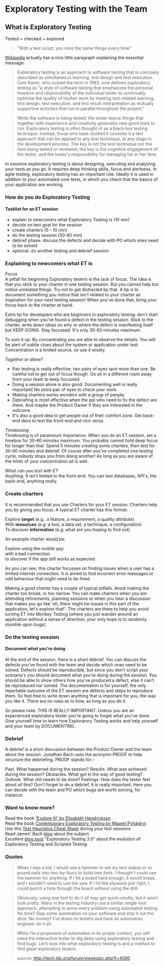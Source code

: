 
# Exploratory Testing with the Team 

## What is Exploratory Testing
Tested = checked + explored

> "With a test script, you miss the same things every time"

[Wikipedia](http://en.wikipedia.org/wiki/Exploratory_testing) actually has a nice little paragraph explaining the essential message:

> Exploratory testing is an approach to software testing that is concisely described as simultaneous learning, test design and test execution. Cem Kaner, who coined the term in 1993, now defines exploratory testing as "a style of software testing that emphasizes the personal freedom and responsibility of the individual tester to continually optimize the quality of his/her work by treating test-related learning, test design, test execution, and test result interpretation as mutually supportive activities that run in parallel throughout the project."

> While the software is being tested, the tester learns things that together with experience and creativity generates new good tests to run. Exploratory testing is often thought of as a black box testing technique. Instead, those who have studied it consider it a test approach that can be applied to any test technique, at any stage in the development process. The key is not the test technique nor the item being tested or reviewed; the key is the cognitive engagement of the tester, and the tester's responsibility for managing his or her time.

In essence exploratory testing is about designing, executing and analyzing your tests as you go. It requires deep thinking skills, focus and alertness. In agile testing, exploratory testing has an important role. Ideally it is used in addition to your automated core tests, in which you check that the basics of your application are working.  

### How do you do Exploratory Testing 
#### Tasklist for an ET session
* explain to newcomers what Exploratory Testing is (10 min) 
* decide on test goal for the session
* create charters (5 - 10 min) 
* do the testing session (30-60 min) 
* debrief phase: discuss the defects and decide with PO which ones need to be solved 
* optional: do another testing and debrief session

### Explaining to newcomers what ET is
*Focus*  
A pitfall for beginning Exploratory testers is the lack of focus. The idea is that you stick to your charter in one testing session. But you cannot help but notice unrelated things. Try not to get distracted by that. A tip is to document something you notice that isn't related to your charter as inspiration for your next testing session! When you've done that, bring your focus back to the charter at hand. 

Extra tip for developers who are beginners in exploratory testing: don't start debugging when you've found a defect in the testing session. Stick to the charter, write down ideas on why or where the defect is manifesting itself but KEEP GOING. Stay focussed. It's only 30-60 minutes maximum.

To sum it up: By concentrating you are able to observe the details. You will be alert of subtle clues about the system or application under test. Concentration is a limited source, so use it wisely.

*Together or alone?*  
* Pair testing is really effective; two pairs of eyes spot more than one. Be careful not to get out of focus though. Go sit in a different room away from your team to keep focussed.
* Doing a session alone is also good. Documenting well is really important! No extra pair of eyes to check your work.
* Making charters works wonders with a group of people.
* Debriefing is most effective when the ppl who need to fix the defect are there. And maybe the Product Owner if they are interested in the outcome.
* It's also a good idea to get people out of their comfort zone. Get back-end devs to test the front-end and vice versa

*Timeboxing*  
Timeboxing is of paramount importance. When you do an ET session, set a timebox for 30-60 minutes maximum. You probably cannot hold deep focus for longer than that. Spend 5 minutes creating some charters, then test for 30-60 minutes and debrief. Of course after you've completed one testing cycle, nobody stops you from doing another! As long as you are aware of the limits of your concentration all is well. 

*What can you test with ET*  
Anything. It isn't limited to the front-end. You can test databases, API's, the back-end, anything really.

### Create charters
It is recommended that you use Charters for your ET session. Charters help you by giving you focus. A typical ET charter has this format:

Explore **target** (e.g.: a feature, a requirement, a quality attribute)   
With **resources** (e.g: a tool, a data set, a technique, a configuration)    
To discover **information** (e.g: what are you hoping to find out)  


An example charter would be:

Explore using the mobile app  
with a bad connection  
to discover if the app still works as expected

 
As you can see, this charter focusses on finding issues when a user has a limited internet connection. It is aimed to find incorrect error messages or odd behaviour that might need to be fixed. 

Making a good charter has a couple of typical pitfalls. Avoid making the charter too broad, or too narrow. You can make charters when you are attending refinements, planning sessions or when you hear a discussion that makes you go like 'oh, there might be issues in this part of the application, let's explore that!'. The charters are there to help you avoid turning ET into Monkey Testing (where you just wander around an application without a sense of direction; your only hope is to randomly stumble upon bugs).

### Do the testing session
#### Document what you're doing
At the end of the session, there is a short debrief. You can discuss the defects you've found with the team and decide which ones need to be solved. Defects should be reproducible, but since you don't script your scenario's you should document what you're doing during the session. You should be able to show others how you've produced a defect, else it can't be reproduced nor solved. The documentation is for yourself, the only reportable outcome of the ET session are defects and steps to reproduce them. So feel free to write down anything that is important for you, the way you like it. There are no rules as to how, as long as you do it.

So please note: THIS IS REALLY IMPORTANT. Unless you are an experienced exploratory tester you're going to forget what you've done. Give yourself time to learn how Explorarory Testing works and help yourself and your team by DOCUMENTING.  

### Debrief
A debrief is a short discussion between the Product Owner and the team about the session. Jonathan Bach uses the aconymn PROOF to help structure the debriefing. PROOF stands for:-

Past. What happened during the session?
Results. What was achieved during the session?
Obstacles. What got in the way of good testing?
Outlook. What still needs to be done?
Feelings. How does the tester feel about all this?
Don't forget to do a debrief, it is really important. Here you can decide with the team and PO which bugs are worth solving, for instance.

### Want to know more?
Read the book ['Explore It!' by Elisabeth Hendrickson](https://www.amazon.com/Explore-It-Increase-Confidence-Exploratory/dp/1937785025)  
Read the book [Contemporary Exploratory Testing by Maaret Pyhäjärvi](https://leanpub.com/exploratorytesting)  
Use this [Test Heuristics Cheat Sheet](https://www.ministryoftesting.com/articles/test-heuristics-cheat-sheet) during your test sessions  
Read James' Bach [blog](http://www.satisfice.com/articles/what_is_et.shtml) about the subject  
Excellent [blog post](http://www.satisfice.com/blog/archives/1509) "Exploratory Testing 3.0" about the evolution of Exploratory Testing and Scripted Testing
 

### Quotes
> When I was a kid, I would use a hammer to set my tent stakes or to pound nails into two-by-fours to build tree forts. I thought I could use the hammer for anything. If I hit a board hard enough, it would break, and I wouldn’t need to use the saw. If I hit the plywood just right, I could punch a hole through the board without using the drill.

> Obviously, using one tool to do it all may get quick results, but it won’t look pretty. Many in the testing industry use a similar single-tool approach, attempting to solve every problem using automated testing. No time? Slap some automation on your software and ship it out the door. No money? Cut down on testers and have an automation engineer do it all.

>While I’m a proponent of automation in its proper context, you still need the interactive tester to dig deep using exploratory testing and find bugs. Let’s look into what exploratory testing is and a method to find great exploratory testers.

>source: http://tech.lds.org/forum/viewtopic.php?t=4590
